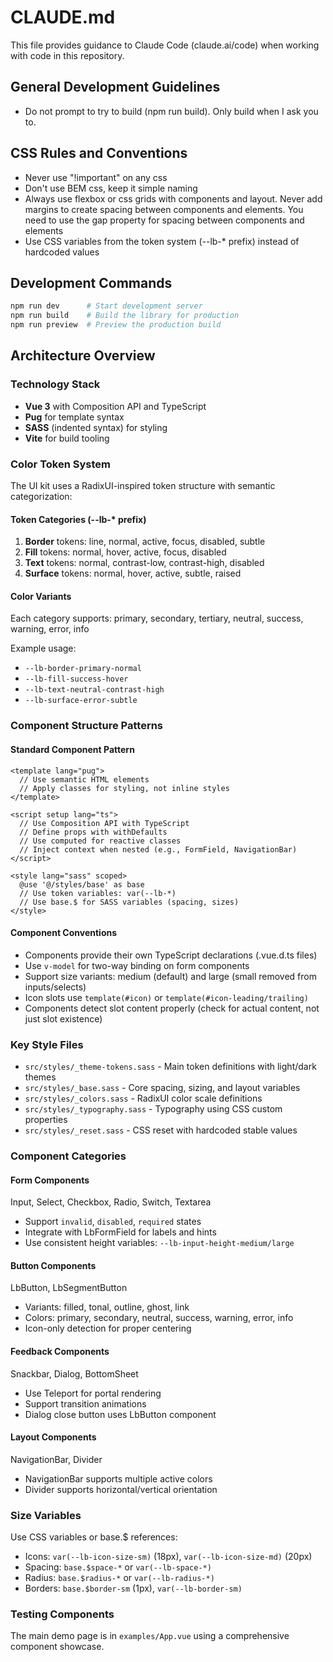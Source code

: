 # CLAUDE.md

This file provides guidance to Claude Code (claude.ai/code) when working with code in this repository.

## General Development Guidelines

- Do not prompt to try to build (npm run build). Only build when I ask you to.

## CSS Rules and Conventions

- Never use "!important" on any css
- Don't use BEM css, keep it simple naming
- Always use flexbox or css grids with components and layout. Never add margins to create spacing between components and elements. You need to use the gap property for spacing between components and elements
- Use CSS variables from the token system (--lb-* prefix) instead of hardcoded values

## Development Commands

```bash
npm run dev      # Start development server
npm run build    # Build the library for production
npm run preview  # Preview the production build
```

## Architecture Overview

### Technology Stack
- **Vue 3** with Composition API and TypeScript
- **Pug** for template syntax
- **SASS** (indented syntax) for styling
- **Vite** for build tooling

### Color Token System
The UI kit uses a RadixUI-inspired token structure with semantic categorization:

#### Token Categories (--lb-* prefix)
1. **Border** tokens: line, normal, active, focus, disabled, subtle
2. **Fill** tokens: normal, hover, active, focus, disabled
3. **Text** tokens: normal, contrast-low, contrast-high, disabled
4. **Surface** tokens: normal, hover, active, subtle, raised

#### Color Variants
Each category supports: primary, secondary, tertiary, neutral, success, warning, error, info

Example usage:
- `--lb-border-primary-normal`
- `--lb-fill-success-hover`
- `--lb-text-neutral-contrast-high`
- `--lb-surface-error-subtle`

### Component Structure Patterns

#### Standard Component Pattern
```vue
<template lang="pug">
  // Use semantic HTML elements
  // Apply classes for styling, not inline styles
</template>

<script setup lang="ts">
  // Use Composition API with TypeScript
  // Define props with withDefaults
  // Use computed for reactive classes
  // Inject context when nested (e.g., FormField, NavigationBar)
</script>

<style lang="sass" scoped>
  @use '@/styles/base' as base
  // Use token variables: var(--lb-*)
  // Use base.$ for SASS variables (spacing, sizes)
</style>
```

#### Component Conventions
- Components provide their own TypeScript declarations (.vue.d.ts files)
- Use `v-model` for two-way binding on form components
- Support size variants: medium (default) and large (small removed from inputs/selects)
- Icon slots use `template(#icon)` or `template(#icon-leading/trailing)`
- Components detect slot content properly (check for actual content, not just slot existence)

### Key Style Files
- `src/styles/_theme-tokens.sass` - Main token definitions with light/dark themes
- `src/styles/_base.sass` - Core spacing, sizing, and layout variables
- `src/styles/_colors.sass` - RadixUI color scale definitions
- `src/styles/_typography.sass` - Typography using CSS custom properties
- `src/styles/_reset.sass` - CSS reset with hardcoded stable values

### Component Categories

#### Form Components
Input, Select, Checkbox, Radio, Switch, Textarea
- Support `invalid`, `disabled`, `required` states
- Integrate with LbFormField for labels and hints
- Use consistent height variables: `--lb-input-height-medium/large`

#### Button Components
LbButton, LbSegmentButton
- Variants: filled, tonal, outline, ghost, link
- Colors: primary, secondary, neutral, success, warning, error, info
- Icon-only detection for proper centering

#### Feedback Components
Snackbar, Dialog, BottomSheet
- Use Teleport for portal rendering
- Support transition animations
- Dialog close button uses LbButton component

#### Layout Components
NavigationBar, Divider
- NavigationBar supports multiple active colors
- Divider supports horizontal/vertical orientation

### Size Variables
Use CSS variables or base.$ references:
- Icons: `var(--lb-icon-size-sm)` (18px), `var(--lb-icon-size-md)` (20px)
- Spacing: `base.$space-*` or `var(--lb-space-*)`
- Radius: `base.$radius-*` or `var(--lb-radius-*)`
- Borders: `base.$border-sm` (1px), `var(--lb-border-sm)`

### Testing Components
The main demo page is in `examples/App.vue` using a comprehensive component showcase.